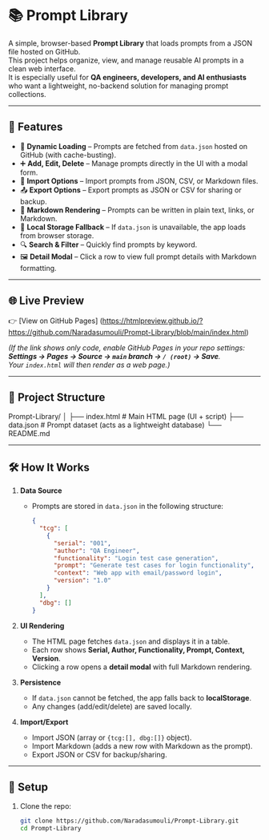# 📚 Prompt Library

A simple, browser-based **Prompt Library** that loads prompts from a JSON file hosted on GitHub.  
This project helps organize, view, and manage reusable AI prompts in a clean web interface.  
It is especially useful for **QA engineers, developers, and AI enthusiasts** who want a lightweight, no-backend solution for managing prompt collections.

---

## 🚀 Features

- 🔄 **Dynamic Loading** – Prompts are fetched from `data.json` hosted on GitHub (with cache-busting).  
- ➕ **Add, Edit, Delete** – Manage prompts directly in the UI with a modal form.  
- 📂 **Import Options** – Import prompts from JSON, CSV, or Markdown files.  
- 📤 **Export Options** – Export prompts as JSON or CSV for sharing or backup.  
- 📝 **Markdown Rendering** – Prompts can be written in plain text, links, or Markdown.  
- 💾 **Local Storage Fallback** – If `data.json` is unavailable, the app loads from browser storage.  
- 🔍 **Search & Filter** – Quickly find prompts by keyword.  
- 🖼️ **Detail Modal** – Click a row to view full prompt details with Markdown formatting.  

---

## 🌐 Live Preview
👉 [View on GitHub Pages]    (https://htmlpreview.github.io/?https://github.com/Naradasumouli/Prompt-Library/blob/main/index.html)

*(If the link shows only code, enable GitHub Pages in your repo settings:  
**Settings → Pages → Source → `main` branch → `/ (root)` → Save**.  
Your `index.html` will then render as a web page.)*

---

## 📂 Project Structure
Prompt-Library/ │ 
    ├── index.html # Main HTML page (UI + script) 
    ├── data.json # Prompt dataset (acts as a lightweight database) 
    └── README.md

---

## 🛠️ How It Works

1. **Data Source**  
   - Prompts are stored in `data.json` in the following structure:
     ```json
     {
       "tcg": [
         {
           "serial": "001",
           "author": "QA Engineer",
           "functionality": "Login test case generation",
           "prompt": "Generate test cases for login functionality",
           "context": "Web app with email/password login",
           "version": "1.0"
         }
       ],
       "dbg": []
     }
     ```

2. **UI Rendering**  
   - The HTML page fetches `data.json` and displays it in a table.  
   - Each row shows **Serial, Author, Functionality, Prompt, Context, Version**.  
   - Clicking a row opens a **detail modal** with full Markdown rendering.

3. **Persistence**  
   - If `data.json` cannot be fetched, the app falls back to **localStorage**.  
   - Any changes (add/edit/delete) are saved locally.

4. **Import/Export**  
   - Import JSON (array or `{tcg:[], dbg:[]}` object).  
   - Import Markdown (adds a new row with Markdown as the prompt).  
   - Export JSON or CSV for backup/sharing.

---

## 🔧 Setup

1. Clone the repo:
   ```bash
   git clone https://github.com/Naradasumouli/Prompt-Library.git
   cd Prompt-Library
